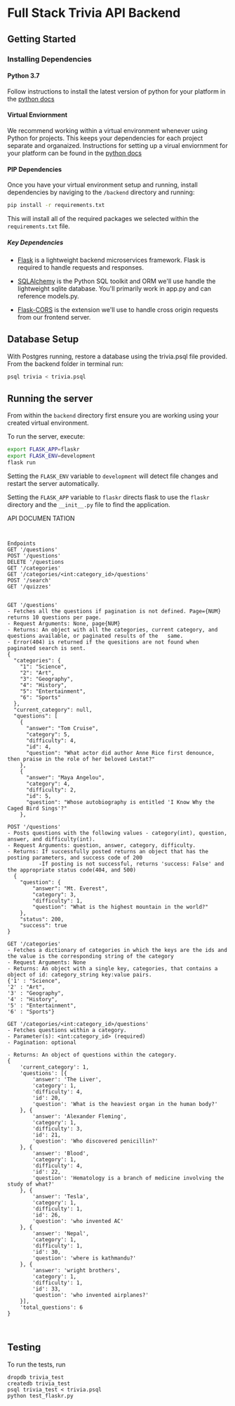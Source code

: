 # Full Stack Trivia API Backend

## Getting Started

### Installing Dependencies

#### Python 3.7

Follow instructions to install the latest version of python for your platform in the [python docs](https://docs.python.org/3/using/unix.html#getting-and-installing-the-latest-version-of-python)

#### Virtual Enviornment

We recommend working within a virtual environment whenever using Python for projects. This keeps your dependencies for each project separate and organaized. Instructions for setting up a virual enviornment for your platform can be found in the [python docs](https://packaging.python.org/guides/installing-using-pip-and-virtual-environments/)

#### PIP Dependencies

Once you have your virtual environment setup and running, install dependencies by naviging to the `/backend` directory and running:

```bash
pip install -r requirements.txt
```

This will install all of the required packages we selected within the `requirements.txt` file.

##### Key Dependencies

- [Flask](http://flask.pocoo.org/)  is a lightweight backend microservices framework. Flask is required to handle requests and responses.

- [SQLAlchemy](https://www.sqlalchemy.org/) is the Python SQL toolkit and ORM we'll use handle the lightweight sqlite database. You'll primarily work in app.py and can reference models.py. 

- [Flask-CORS](https://flask-cors.readthedocs.io/en/latest/#) is the extension we'll use to handle cross origin requests from our frontend server. 

## Database Setup
With Postgres running, restore a database using the trivia.psql file provided. From the backend folder in terminal run:
```bash
psql trivia < trivia.psql
```

## Running the server

From within the `backend` directory first ensure you are working using your created virtual environment.

To run the server, execute:

```bash
export FLASK_APP=flaskr
export FLASK_ENV=development
flask run
```

Setting the `FLASK_ENV` variable to `development` will detect file changes and restart the server automatically.

Setting the `FLASK_APP` variable to `flaskr` directs flask to use the `flaskr` directory and the `__init__.py` file to find the application. 


API DOCUMEN TATION 
```
 

Endpoints
GET '/questions'
POST '/questions'
DELETE '/questions
GET '/categories'
GET '/categories/<int:category_id>/questions'
POST '/search'
GET '/quizzes'


GET '/questions'
- Fetches all the questions if pagination is not defined. Page={NUM} returns 10 questions per page. 
- Request Arguments: None, page{NUM}
- Returns: An object with all the categories, current category, and questions available, or paginated results of the   same. 
- Error(404) is returned if the quesitions are not found when paginated search is sent.
{
  "categories": {
    "1": "Science",
    "2": "Art",
    "3": "Geography",
    "4": "History",
    "5": "Entertainment",
    "6": "Sports"
  },
  "current_category": null,
  "questions": [
    {
      "answer": "Tom Cruise",
      "category": 5,
      "difficulty": 4,
      "id": 4,
      "question": "What actor did author Anne Rice first denounce, then praise in the role of her beloved Lestat?"
    },
    {
      "answer": "Maya Angelou",
      "category": 4,
      "difficulty": 2,
      "id": 5,
      "question": "Whose autobiography is entitled 'I Know Why the Caged Bird Sings'?"
    },

POST '/questions'
- Posts questions with the following values - category(int), question, answer, and difficulty(int).
- Request Arguments: question, answer, category, difficulty.   
- Returns: If successfully posted returns an object that has the posting parameters, and success code of 200
          -If posting is not successful, returns 'success: False' and the appropriate status code(404, and 500)
  {
	"question": {
		"answer": "Mt. Everest",
		"category": 3,
		"difficulty": 1,
		"question": "What is the highest mountain in the world?"
	},
	"status": 200,
	"success": true
}      

GET '/categories'
- Fetches a dictionary of categories in which the keys are the ids and the value is the corresponding string of the category
- Request Arguments: None
- Returns: An object with a single key, categories, that contains a object of id: category_string key:value pairs. 
{'1' : "Science",
'2' : "Art",
'3' : "Geography",
'4' : "History",
'5' : "Entertainment",
'6' : "Sports"}

GET '/categories/<int:category_id>/questions'
- Fetches questions within a category. 
- Parameter(s): <int:category_id> (required)
- Pagination: optional

- Returns: An object of questions within the category.
{
	'current_category': 1,
	'questions': [{
		'answer': 'The Liver',
		'category': 1,
		'difficulty': 4,
		'id': 20,
		'question': 'What is the heaviest organ in the human body?'
	}, {
		'answer': 'Alexander Fleming',
		'category': 1,
		'difficulty': 3,
		'id': 21,
		'question': 'Who discovered penicillin?'
	}, {
		'answer': 'Blood',
		'category': 1,
		'difficulty': 4,
		'id': 22,
		'question': 'Hematology is a branch of medicine involving the study of what?'
	}, {
		'answer': 'Tesla',
		'category': 1,
		'difficulty': 1,
		'id': 26,
		'question': 'who invented AC'
	}, {
		'answer': 'Nepal',
		'category': 1,
		'difficulty': 1,
		'id': 30,
		'question': 'where is kathmandu?'
	}, {
		'answer': 'wright brothers',
		'category': 1,
		'difficulty': 1,
		'id': 33,
		'question': 'who invented airplanes?'
	}],
	'total_questions': 6
}



```
## Testing
To run the tests, run
```
dropdb trivia_test
createdb trivia_test
psql trivia_test < trivia.psql
python test_flaskr.py
```
